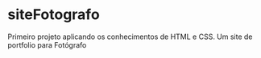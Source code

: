 # siteFotografo
Primeiro projeto aplicando os conhecimentos de HTML e CSS. Um site de portfolio para Fotógrafo
